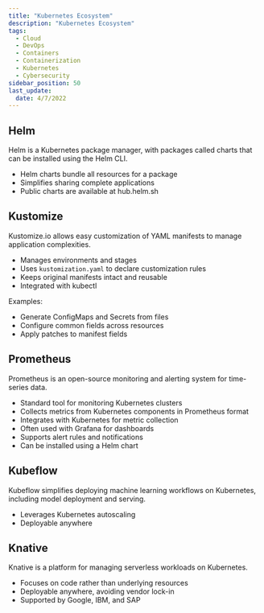 ```yaml
---
title: "Kubernetes Ecosystem"
description: "Kubernetes Ecosystem"
tags: 
  - Cloud
  - DevOps
  - Containers
  - Containerization
  - Kubernetes
  - Cybersecurity
sidebar_position: 50
last_update:
  date: 4/7/2022
---
```



## Helm

Helm is a Kubernetes package manager, with packages called charts that can be installed using the Helm CLI.

- Helm charts bundle all resources for a package
- Simplifies sharing complete applications
- Public charts are available at hub.helm.sh

## Kustomize

Kustomize.io allows easy customization of YAML manifests to manage application complexities.

- Manages environments and stages
- Uses `kustomization.yaml` to declare customization rules
- Keeps original manifests intact and reusable
- Integrated with kubectl

Examples:

- Generate ConfigMaps and Secrets from files
- Configure common fields across resources
- Apply patches to manifest fields

## Prometheus

Prometheus is an open-source monitoring and alerting system for time-series data.

- Standard tool for monitoring Kubernetes clusters
- Collects metrics from Kubernetes components in Prometheus format
- Integrates with Kubernetes for metric collection
- Often used with Grafana for dashboards
- Supports alert rules and notifications
- Can be installed using a Helm chart

## Kubeflow

Kubeflow simplifies deploying machine learning workflows on Kubernetes, including model deployment and serving.

- Leverages Kubernetes autoscaling
- Deployable anywhere

## Knative

Knative is a platform for managing serverless workloads on Kubernetes.

- Focuses on code rather than underlying resources
- Deployable anywhere, avoiding vendor lock-in
- Supported by Google, IBM, and SAP
